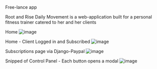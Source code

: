 Free-lance app

Root and Rise Daily Movement is a web-application built for a personal fitness trainer catered to her and her clients

Home
![image](https://user-images.githubusercontent.com/92825395/220788564-038208ab-11af-4966-91ce-0ea93325ba5c.png)

Home - Client Logged in and Subscribed
![image](https://user-images.githubusercontent.com/92825395/220788796-f40cbf55-9d2c-40b3-83ab-efe26cee1913.png)

Subscriptions page via Django-Paypal
![image](https://user-images.githubusercontent.com/92825395/220788736-28b0f7de-75e7-4b66-b757-185569967d16.png)

Snipped of Control Panel - Each button opens a modal
![image](https://user-images.githubusercontent.com/92825395/220788922-f0aa9373-d3e1-4e3b-84c7-45eaec8b14de.png)

